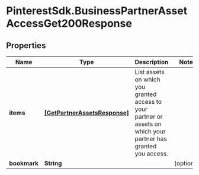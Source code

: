 # PinterestSdk.BusinessPartnerAssetAccessGet200Response

## Properties

Name | Type | Description | Notes
------------ | ------------- | ------------- | -------------
**items** | [**[GetPartnerAssetsResponse]**](GetPartnerAssetsResponse.md) | List assets on which you granted access to your partner or assets on which your partner has granted you access. | 
**bookmark** | **String** |  | [optional] 


